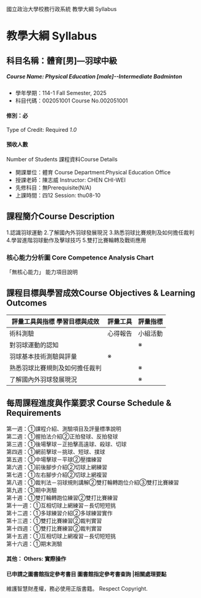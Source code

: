 國立政治大學校務行政系統 教學大綱 Syllabus
# 教學大綱 Syllabus
##  科目名稱：體育[男]—羽球中級 
#####  Course Name: Physical Education [male]--Intermediate Badminton
  * 學年學期：114-1 Fall Semester, 2025 
  * 科目代碼：002051001 Course No.002051001
#### 修別：必
Type of Credit: Required 
_1.0_
#### 預收人數
Number of Students
課程資料Course Details
  * 開課單位：體育 Course Department:Physical Education Office 
  * 授課老師：陳志威 Instructor: CHEN CHI-WEI 
  * 先修科目：無Prerequisite(N/A)
  * 上課時間：四12 Session: thu08-10
##  課程簡介Course Description
1.認識羽球運動
2.了解國內外羽球發展現況
3.熟悉羽球比賽規則及如何擔任裁判
4.學習進階羽球動作及擊球技巧
5.雙打比賽輪轉及戰術應用
###  核心能力分析圖 Core Competence Analysis Chart
「無核心能力」 
能力項目說明
##  課程目標與學習成效Course Objectives & Learning Outcomes 
評量工具與指標 學習目標與成效 |  評量工具 |  評量指標  
---|---|---  
術科測驗 |  心得報告 |  小組活動 |  揮拍動作 |  其他 |  測驗藍圖 |  評量尺規  
對羽球運動的認知 |  |  ※ |  ※ |  ※ |  |  |   
羽球基本技術測驗與評量 |  ※ |  |  |  ※ |  |  ※ |  ※  
熟悉羽球比賽規則及如何擔任裁判 |  |  ※ |  ※ |  |  |  ※ |  ※  
了解國內外羽球發展現況 |  |  ※ |  |  |  |  |   
##  每周課程進度與作業要求 Course Schedule & Requirements
第一週：①課程介紹、測驗項目及評量標準說明  
第二週：①握拍法介紹②正拍發球、反拍發球  
第三週：①後場擊球－正拍擊高遠球、殺球、切球  
第四週：①網前擊球－挑球、短球、撲球  
第五週：①中場擊球－平球②壓擋練習  
第六週：①前後腳步介紹②切球上網練習  
第七週：①左右腳步介紹②切球上網複習  
第八週：①裁判法－羽球規則講解②雙打輪轉跑位介紹③雙打比賽練習  
第九週：①期中測驗  
第十週：①雙打輪轉跑位練習②雙打比賽練習  
第十一週：①互相切球上網練習－長切短短挑  
第十二週：①多球練習介紹②多球練習實作  
第十三週：①雙打比賽練習②裁判實習  
第十四週：①雙打比賽練習②裁判實習  
第十五週：①互相切球上網複習－長切短短挑  
第十六週：①期末測驗
####  其他： Others: 實際操作 
####  已申請之圖書館指定參考書目  圖書館指定參考書查詢 |相關處理要點
維護智慧財產權，務必使用正版書籍。 Respect Copyright.